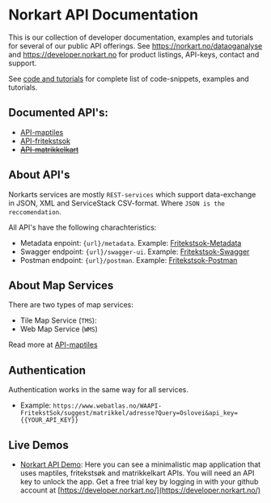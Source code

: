 # Norkart API Documentation

This is our collection of developer documentation, examples and tutorials for several of our public API offerings. See https://norkart.no/dataoganalyse and https://developer.norkart.no for product listings, API-keys, contact and support. 

See [code and tutorials](code_and_tutorials) for complete list of code-snippets, examples and tutorials.

## Documented API's:

* [API-maptiles](API-maptiles)
* [API-fritekstsok](API-fritekstsok)
* [~~API-matrikkelkart~~](API-matrikkelkart)


## About API's
Norkarts services are mostly ```REST-services``` which support data-exchange in JSON, XML and ServiceStack CSV-format. Where ```JSON is the reccomendation```.

All API's have the following charachteristics:
- Metadata enpoint: ```{url}/metadata```. Example: [Fritekstsok-Metadata](https://www.webatlas.no/WAAPI-FritekstSok/metadata)
- Swagger endpoint: ```{url}/swagger-ui```. Example:  [Fritekstsok-Swagger](https://www.webatlas.no/WAAPI-FritekstSok/swagger-ui/)
- Postman endpoint: ```{url}/postman```. Example:  [Fritekstsok-Postman](https://www.webatlas.no/WAAPI-FritekstSok/postman)

## About Map Services
There are two types of map services:
- Tile Map Service (```TMS```):
- Web Map Service (```WMS```)

Read more at [API-maptiles](API-maptiles)


## Authentication
Authentication works in the same way for all services. 
- Example: ```https://www.webatlas.no/WAAPI-FritekstSok/suggest/matrikkel/adresse?Query=Oslovei&api_key={{YOUR_API_KEY}}```

## Live Demos
- [Norkart API Demo](https://mango-flower-0fd4d4b03.azurestaticapps.net/): Here you can see a minimalistic map application that uses maptiles, fritekstsøk and matrikkelkart APIs. You will need an API key to unlock the app. Get a free trial key by logging in with your github account at [https://developer.norkart.no/](https://developer.norkart.no/)




